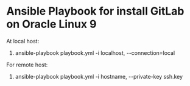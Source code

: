 # Ansible Playbook for install GitLab on Oracle Linux 9

At local host:
1. ansible-playbook playbook.yml -i localhost, --connection=local

For remote host:
1. ansible-playbook playbook.yml -i hostname, --private-key ssh.key
